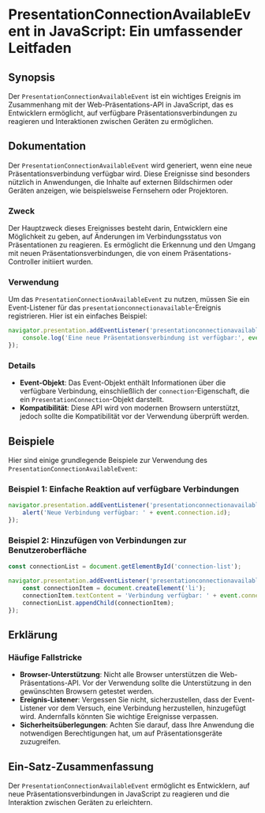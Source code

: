 <!--
Meta Description: # PresentationConnectionAvailableEvent in JavaScript: Ein umfassender Leitfaden ## Synopsis Der `PresentationConnectionAvailableEvent` ist ein wichtig...
Meta Keywords: die, event, der, presentationconnectionavailableevent, javascript
-->

# PresentationConnectionAvailableEvent in JavaScript: Ein umfassender Leitfaden

## Synopsis
Der `PresentationConnectionAvailableEvent` ist ein wichtiges Ereignis im Zusammenhang mit der Web-Präsentations-API in JavaScript, das es Entwicklern ermöglicht, auf verfügbare Präsentationsverbindungen zu reagieren und Interaktionen zwischen Geräten zu ermöglichen.

## Dokumentation
Der `PresentationConnectionAvailableEvent` wird generiert, wenn eine neue Präsentationsverbindung verfügbar wird. Diese Ereignisse sind besonders nützlich in Anwendungen, die Inhalte auf externen Bildschirmen oder Geräten anzeigen, wie beispielsweise Fernsehern oder Projektoren. 

### Zweck
Der Hauptzweck dieses Ereignisses besteht darin, Entwicklern eine Möglichkeit zu geben, auf Änderungen im Verbindungsstatus von Präsentationen zu reagieren. Es ermöglicht die Erkennung und den Umgang mit neuen Präsentationsverbindungen, die von einem Präsentations-Controller initiiert wurden.

### Verwendung
Um das `PresentationConnectionAvailableEvent` zu nutzen, müssen Sie ein Event-Listener für das `presentationconnectionavailable`-Ereignis registrieren. Hier ist ein einfaches Beispiel:

```javascript
navigator.presentation.addEventListener('presentationconnectionavailable', (event) => {
    console.log('Eine neue Präsentationsverbindung ist verfügbar:', event.connection);
});
```

### Details
- **Event-Objekt**: Das Event-Objekt enthält Informationen über die verfügbare Verbindung, einschließlich der `connection`-Eigenschaft, die ein `PresentationConnection`-Objekt darstellt.
- **Kompatibilität**: Diese API wird von modernen Browsern unterstützt, jedoch sollte die Kompatibilität vor der Verwendung überprüft werden.

## Beispiele
Hier sind einige grundlegende Beispiele zur Verwendung des `PresentationConnectionAvailableEvent`:

### Beispiel 1: Einfache Reaktion auf verfügbare Verbindungen
```javascript
navigator.presentation.addEventListener('presentationconnectionavailable', (event) => {
    alert('Neue Verbindung verfügbar: ' + event.connection.id);
});
```

### Beispiel 2: Hinzufügen von Verbindungen zur Benutzeroberfläche
```javascript
const connectionList = document.getElementById('connection-list');

navigator.presentation.addEventListener('presentationconnectionavailable', (event) => {
    const connectionItem = document.createElement('li');
    connectionItem.textContent = 'Verbindung verfügbar: ' + event.connection.id;
    connectionList.appendChild(connectionItem);
});
```

## Erklärung
### Häufige Fallstricke
- **Browser-Unterstützung**: Nicht alle Browser unterstützen die Web-Präsentations-API. Vor der Verwendung sollte die Unterstützung in den gewünschten Browsern getestet werden.
- **Ereignis-Listener**: Vergessen Sie nicht, sicherzustellen, dass der Event-Listener vor dem Versuch, eine Verbindung herzustellen, hinzugefügt wird. Andernfalls könnten Sie wichtige Ereignisse verpassen.
- **Sicherheitsüberlegungen**: Achten Sie darauf, dass Ihre Anwendung die notwendigen Berechtigungen hat, um auf Präsentationsgeräte zuzugreifen.

## Ein-Satz-Zusammenfassung
Der `PresentationConnectionAvailableEvent` ermöglicht es Entwicklern, auf neue Präsentationsverbindungen in JavaScript zu reagieren und die Interaktion zwischen Geräten zu erleichtern.